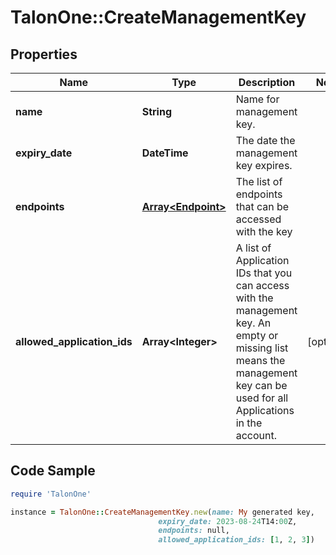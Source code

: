 # TalonOne::CreateManagementKey

## Properties

Name | Type | Description | Notes
------------ | ------------- | ------------- | -------------
**name** | **String** | Name for management key. | 
**expiry_date** | **DateTime** | The date the management key expires. | 
**endpoints** | [**Array&lt;Endpoint&gt;**](Endpoint.md) | The list of endpoints that can be accessed with the key | 
**allowed_application_ids** | **Array&lt;Integer&gt;** | A list of Application IDs that you can access with the management key. An empty or missing list means the management key can be used for all Applications in the account.  | [optional] 

## Code Sample

```ruby
require 'TalonOne'

instance = TalonOne::CreateManagementKey.new(name: My generated key,
                                 expiry_date: 2023-08-24T14:00Z,
                                 endpoints: null,
                                 allowed_application_ids: [1, 2, 3])
```


